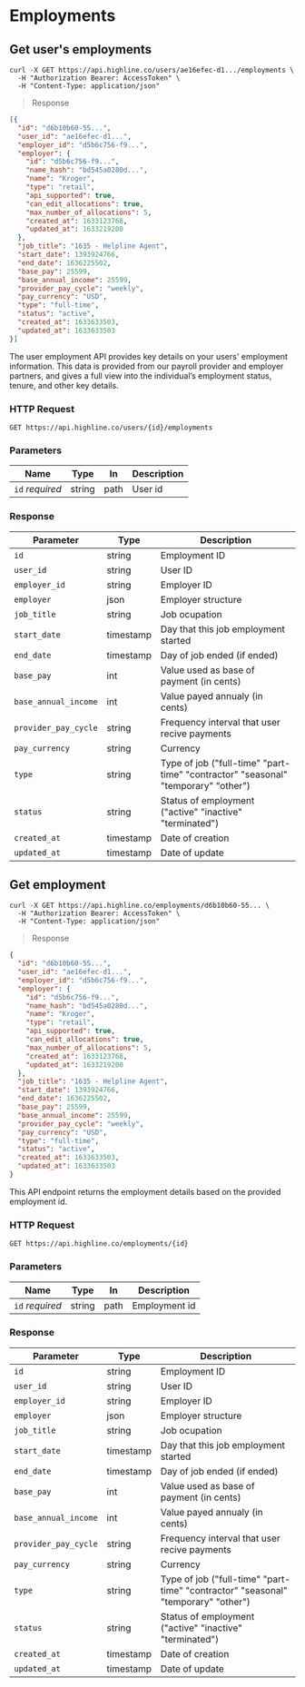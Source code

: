 # Employments

## Get user's employments

```shell
curl -X GET https://api.highline.co/users/ae16efec-d1.../employments \
  -H "Authorization Bearer: AccessToken" \
  -H "Content-Type: application/json"
```

> Response

```json
[{
  "id": "d6b10b60-55...",
  "user_id": "ae16efec-d1...",
  "employer_id": "d5b6c756-f9...",
  "employer": {
    "id": "d5b6c756-f9...",
    "name_hash": "bd545a0280d...",
    "name": "Kroger",
    "type": "retail",
    "api_supported": true,
    "can_edit_allocations": true,
    "max_number_of_allocations": 5,
    "created_at": 1633123768,
    "updated_at": 1633219200
  },
  "job_title": "1635 - Helpline Agent",
  "start_date": 1393924766,
  "end_date": 1636225502,
  "base_pay": 25599,
  "base_annual_income": 25599,
  "provider_pay_cycle": "weekly",
  "pay_currency": "USD",
  "type": "full-time",
  "status": "active",
  "created_at": 1633633503,
  "updated_at": 1633633503
}]
```

The user employment API provides key details on your users' employment information. This data is provided from our payroll provider and employer partners, and gives a full view into the individual’s employment status, tenure, and other key details.

### HTTP Request

`GET https://api.highline.co/users/{id}/employments`

### Parameters

Name | Type | In | Description
--------- | ------- | ------- | ------
`id` *required* | string | path | User id

### Response

Parameter | Type | Description
--------- | ------- | -----------
`id` | string | Employment ID
`user_id` | string | User ID
`employer_id` | string | Employer ID
`employer` | json | Employer structure
`job_title` | string | Job ocupation
`start_date` | timestamp | Day that this job employment started
`end_date` | timestamp | Day of job ended (if ended)
`base_pay` | int | Value used as base of payment (in cents)
`base_annual_income` | int | Value payed annualy (in cents)
`provider_pay_cycle` | string | Frequency interval that user recive payments
`pay_currency` | string | Currency
`type` | string | Type of job ("full-time" "part-time" "contractor" "seasonal" "temporary" "other")
`status` | string | Status of employment ("active" "inactive" "terminated")
`created_at` | timestamp | Date of creation
`updated_at` | timestamp | Date of update


## Get employment

```shell
curl -X GET https://api.highline.co/employments/d6b10b60-55... \
  -H "Authorization Bearer: AccessToken" \
  -H "Content-Type: application/json"
```

> Response

```json
{
  "id": "d6b10b60-55...",
  "user_id": "ae16efec-d1...",
  "employer_id": "d5b6c756-f9...",
  "employer": {
    "id": "d5b6c756-f9...",
    "name_hash": "bd545a0280d...",
    "name": "Kroger",
    "type": "retail",
    "api_supported": true,
    "can_edit_allocations": true,
    "max_number_of_allocations": 5,
    "created_at": 1633123768,
    "updated_at": 1633219200
  },
  "job_title": "1635 - Helpline Agent",
  "start_date": 1393924766,
  "end_date": 1636225502,
  "base_pay": 25599,
  "base_annual_income": 25599,
  "provider_pay_cycle": "weekly",
  "pay_currency": "USD",
  "type": "full-time",
  "status": "active",
  "created_at": 1633633503,
  "updated_at": 1633633503
}
```

This API endpoint returns the employment details based on the provided employment id.

### HTTP Request

`GET https://api.highline.co/employments/{id}`

### Parameters

Name | Type | In | Description
--------- | ------- | ------- | ------
`id` *required* | string | path | Employment id

### Response

Parameter | Type | Description
--------- | ------- | -----------
`id` | string | Employment ID
`user_id` | string | User ID
`employer_id` | string | Employer ID
`employer` | json | Employer structure
`job_title` | string | Job ocupation
`start_date` | timestamp | Day that this job employment started
`end_date` | timestamp | Day of job ended (if ended)
`base_pay` | int | Value used as base of payment (in cents)
`base_annual_income` | int | Value payed annualy (in cents)
`provider_pay_cycle` | string | Frequency interval that user recive payments
`pay_currency` | string | Currency
`type` | string | Type of job ("full-time" "part-time" "contractor" "seasonal" "temporary" "other")
`status` | string | Status of employment ("active" "inactive" "terminated")
`created_at` | timestamp | Date of creation
`updated_at` | timestamp | Date of update
